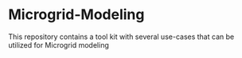 # Microgrid-Modeling
This repository contains a tool kit with several use-cases that can be utilized for Microgrid modeling

